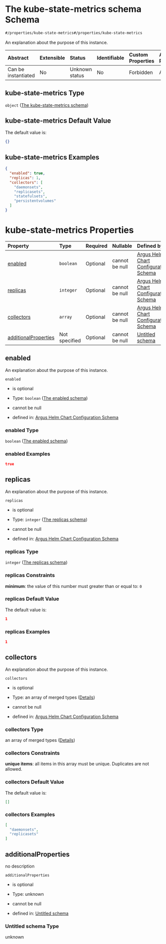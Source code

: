 # The kube-state-metrics schema Schema

```txt
#/properties/kube-state-metrics#/properties/kube-state-metrics
```

An explanation about the purpose of this instance.

| Abstract            | Extensible | Status         | Identifiable | Custom Properties | Additional Properties | Access Restrictions | Defined In                                                        |
| :------------------ | :--------- | :------------- | :----------- | :---------------- | :-------------------- | :------------------ | :---------------------------------------------------------------- |
| Can be instantiated | No         | Unknown status | No           | Forbidden         | Allowed               | none                | [values.schema.json\*](values.schema.json "open original schema") |

## kube-state-metrics Type

`object` ([The kube-state-metrics schema](values-properties-the-kube-state-metrics-schema.md))

## kube-state-metrics Default Value

The default value is:

```json
{}
```

## kube-state-metrics Examples

```json
{
  "enabled": true,
  "replicas": 1,
  "collectors": [
    "daemonsets",
    "replicasets",
    "statefulsets",
    "persistentvolumes"
  ]
}
```

# kube-state-metrics Properties

| Property                                      | Type          | Required | Nullable       | Defined by                                                                                                                                                                                                                                |
| :-------------------------------------------- | :------------ | :------- | :------------- | :---------------------------------------------------------------------------------------------------------------------------------------------------------------------------------------------------------------------------------------- |
| [enabled](#enabled)                           | `boolean`     | Optional | cannot be null | [Argus Helm Chart Configuration Schema](values-properties-the-kube-state-metrics-schema-properties-the-enabled-schema.md "#/properties/kube-state-metrics/properties/enabled#/properties/kube-state-metrics/properties/enabled")          |
| [replicas](#replicas)                         | `integer`     | Optional | cannot be null | [Argus Helm Chart Configuration Schema](values-properties-the-kube-state-metrics-schema-properties-the-replicas-schema.md "#/properties/kube-state-metrics/properties/replicas#/properties/kube-state-metrics/properties/replicas")       |
| [collectors](#collectors)                     | `array`       | Optional | cannot be null | [Argus Helm Chart Configuration Schema](values-properties-the-kube-state-metrics-schema-properties-the-collectors-schema.md "#/properties/kube-state-metrics/properties/collectors#/properties/kube-state-metrics/properties/collectors") |
| [additionalProperties](#additionalproperties) | Not specified | Optional | cannot be null | [Untitled schema](undefined.md "undefined#undefined")                                                                                                                                                                                     |

## enabled

An explanation about the purpose of this instance.

`enabled`

*   is optional

*   Type: `boolean` ([The enabled schema](values-properties-the-kube-state-metrics-schema-properties-the-enabled-schema.md))

*   cannot be null

*   defined in: [Argus Helm Chart Configuration Schema](values-properties-the-kube-state-metrics-schema-properties-the-enabled-schema.md "#/properties/kube-state-metrics/properties/enabled#/properties/kube-state-metrics/properties/enabled")

### enabled Type

`boolean` ([The enabled schema](values-properties-the-kube-state-metrics-schema-properties-the-enabled-schema.md))

### enabled Examples

```json
true
```

## replicas

An explanation about the purpose of this instance.

`replicas`

*   is optional

*   Type: `integer` ([The replicas schema](values-properties-the-kube-state-metrics-schema-properties-the-replicas-schema.md))

*   cannot be null

*   defined in: [Argus Helm Chart Configuration Schema](values-properties-the-kube-state-metrics-schema-properties-the-replicas-schema.md "#/properties/kube-state-metrics/properties/replicas#/properties/kube-state-metrics/properties/replicas")

### replicas Type

`integer` ([The replicas schema](values-properties-the-kube-state-metrics-schema-properties-the-replicas-schema.md))

### replicas Constraints

**minimum**: the value of this number must greater than or equal to: `0`

### replicas Default Value

The default value is:

```json
1
```

### replicas Examples

```json
1
```

## collectors

An explanation about the purpose of this instance.

`collectors`

*   is optional

*   Type: an array of merged types ([Details](values-properties-the-kube-state-metrics-schema-properties-the-collectors-schema-items.md))

*   cannot be null

*   defined in: [Argus Helm Chart Configuration Schema](values-properties-the-kube-state-metrics-schema-properties-the-collectors-schema.md "#/properties/kube-state-metrics/properties/collectors#/properties/kube-state-metrics/properties/collectors")

### collectors Type

an array of merged types ([Details](values-properties-the-kube-state-metrics-schema-properties-the-collectors-schema-items.md))

### collectors Constraints

**unique items**: all items in this array must be unique. Duplicates are not allowed.

### collectors Default Value

The default value is:

```json
[]
```

### collectors Examples

```json
[
  "daemonsets",
  "replicasets"
]
```

## additionalProperties

no description

`additionalProperties`

*   is optional

*   Type: unknown

*   cannot be null

*   defined in: [Untitled schema](undefined.md "undefined#undefined")

### Untitled schema Type

unknown

